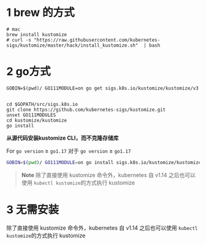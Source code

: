 

# 1 brew 的方式

```
# mac  
brew install kustomize  
# curl -s "https://raw.githubusercontent.com/kubernetes-sigs/kustomize/master/hack/install_kustomize.sh"  | bash
```


# 2 go方式 


```
GOBIN=$(pwd)/ GO111MODULE=on go get sigs.k8s.io/kustomize/kustomize/v3


cd $GOPATH/src/sigs.k8s.io
git clone https://github.com/kubernetes-sigs/kustomize.git
unset GO111MODULES
cd kustomize/kustomize
go install
```

**从源代码安装kustomize CLI，而不克隆存储库**

For `go version` ≥ `go1.17` 对于 `go version` ≥ `go1.17`

```bash
GOBIN=$(pwd)/ GO111MODULE=on go install sigs.k8s.io/kustomize/kustomize/v5@latest
```

> **Note** 除了直接使用 kustomize 命令外，kubernetes 自 v1.14 之后也可以使用 `kubectl kustomize`的方式执行 kustomize

# 3 无需安装

除了直接使用 kustomize 命令外，kubernetes 自 v1.14 之后也可以使用 `kubectl kustomize`的方式执行 kustomize





